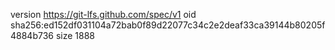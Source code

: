 version https://git-lfs.github.com/spec/v1
oid sha256:ed152df031104a72bab0f89d22077c34c2e2deaf33ca39144b80205f4884b736
size 1888
